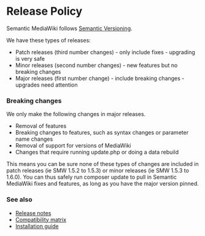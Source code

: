# Release Policy

Semantic MediaWiki follows [Semantic Versioning](https://semver.org/).

We have these types of releases:

* Patch releases (third number changes) - only include fixes - upgrading is very safe
* Minor releases (second number changes) - new features but no breaking changes
* Major releases (first number change) - include breaking changes - upgrades need attention

### Breaking changes

We only make the following changes in major releases.

* Removal of features
* Breaking changes to features, such as syntax changes or parameter name changes
* Removal of support for versions of MediaWiki
* Changes that require running update.php or doing a data rebuild

This means you can be sure none
of these types of changes are included in patch releases (ie SMW 1.5.2 to 1.5.3) or minor
releases (ie SMW 1.5.3 to 1.6.0). You can thus safely run composer update to pull in
Semantic MediaWiki fixes and features, as long as you have the major version pinned.

### See also

* [Release notes](releasenotes/README.md#release-notes)
* [Compatibility matrix](COMPATIBILITY.md#compatibility)
* [Installation guide](INSTALL.md#installation-guide-brief)
